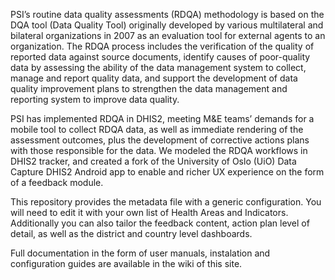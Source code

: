 PSI’s routine data quality assessments (RDQA)  methodology is based on the DQA tool (Data Quality Tool) originally developed by various multilateral and bilateral organizations in 2007 as an evaluation tool for external agents to an organization. The RDQA process includes the verification of the quality of reported data against source documents, identify causes of poor-quality data by assessing the ability of the data management system to collect, manage and report quality data, and support the development of data quality improvement plans to strengthen the data management and reporting system to improve data quality.

PSI has implemented RDQA in DHIS2, meeting M&E teams’ demands for a mobile tool to collect RDQA data, as well as immediate rendering of the assessment outcomes, plus the development of corrective actions plans with those responsible for the data. We modeled the RDQA workflows in DHIS2 tracker, and created a fork of the University of Oslo (UiO) Data Capture DHIS2 Android app to enable and richer UX experience on the form of a feedback module.

This repository provides the metadata file with a generic configuration. You will need to edit it with your own list of Health Areas and Indicators. Additionally you can also tailor the feedback content, action plan level of detail, as well as the district and country level dashboards.

Full documentation in the form of user manuals, instalation and configuration guides are available in the wiki of this site.
